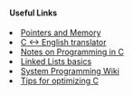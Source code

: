 #### Useful Links

<li><a href="http://cslibrary.stanford.edu/102/PointersAndMemory.pdf">Pointers and Memory</a>
<li><a href="https://cdecl.org/">C <-> English translator</a>
<li><a href="http://www.lysator.liu.se/c/pikestyle.html">Notes on Programming in C</a>
<li><a href="http://www.learn-c.org/en/Linked_lists">Linked Lists basics</a>
<li><a href="https://github.com/angrave/SystemProgramming/wiki">System Programming Wiki</a>
<li><a href="https://people.cs.clemson.edu/~dhouse/courses/405/papers/optimize.pdf">Tips for optimizing C</a>
